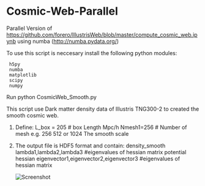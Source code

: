 # Cosmic-Web-Parallel

Parallel Version of https://github.com/forero/IllustrisWeb/blob/master/compute_cosmic_web.ipynb using numba (http://numba.pydata.org/)

To use this script is neccesary install the following python modules:
     
     h5py 
     numba
     matplotlib
     scipy
     numpy
     
     
Run python CosmicWeb_Smooth.py

This script use Dark matter density data of Illustris TNG300-2 to created the smooth cosmic web.

1. Define: 
    L_box = 205 #  box Length Mpc/h
    Nmesh1=256  # Number of mesh e.g. 256 512 or 1024
    The smooth scale  
    
2. The output file is HDF5 format and contain:
    density_smooth  
    lambda1,lambda2,lambda3 #eigenvalues of hessian matrix
    potential
    hessian 
    eigenvector1,eigenvector2,eigenvector3 #eigenvalues of hessian matrix
    
    ![Screenshot](https://user-images.githubusercontent.com/10146082/116950337-521b2480-ac4a-11eb-9ec1-4feedf8d5b2b.png)

    
    
    
    
